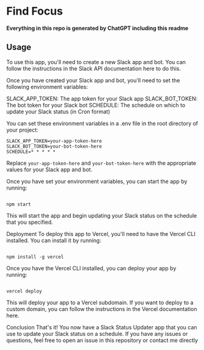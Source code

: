 # Find Focus


**Everything in this repo is generated by ChatGPT including this readme**

## Usage
To use this app, you'll need to create a new Slack app and bot. You can follow the instructions in the Slack API documentation here to do this.

Once you have created your Slack app and bot, you'll need to set the following environment variables:

SLACK_APP_TOKEN: The app token for your Slack app
SLACK_BOT_TOKEN: The bot token for your Slack bot
SCHEDULE: The schedule on which to update your Slack status (in Cron format)

You can set these environment variables in a .env file in the root directory of your project:

```
SLACK_APP_TOKEN=your-app-token-here
SLACK_BOT_TOKEN=your-bot-token-here
SCHEDULE=* * * * *

```
Replace `your-app-token-here` and `your-bot-token-here` with the appropriate values for your Slack app and bot.

Once you have set your environment variables, you can start the app by running:

```

npm start

```

This will start the app and begin updating your Slack status on the schedule that you specified.

Deployment
To deploy this app to Vercel, you'll need to have the Vercel CLI installed. You can install it by running:

```

npm install -g vercel

```

Once you have the Vercel CLI installed, you can deploy your app by running:


```

vercel deploy

```

This will deploy your app to a Vercel subdomain. If you want to deploy to a custom domain, you can follow the instructions in the Vercel documentation here.

Conclusion
That's it! You now have a Slack Status Updater app that you can use to update your Slack status on a schedule. If you have any issues or questions, feel free to open an issue in this repository or contact me directly